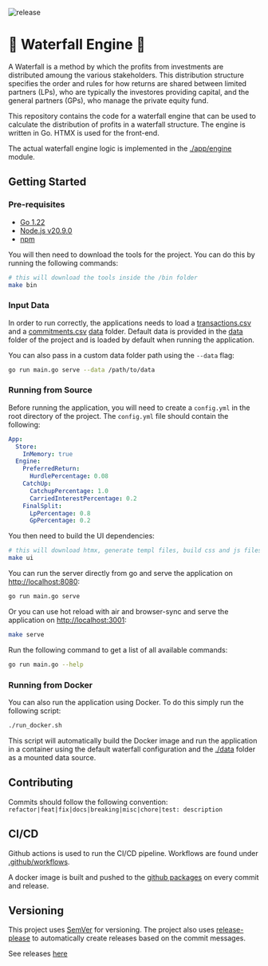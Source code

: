 ![release](https://img.shields.io/github/v/release/dskart/waterfall-engine)

# :ocean: Waterfall Engine :ocean:

A Waterfall is a method by which the profits from investments are distributed amoung the various stakeholders. This distribution structure specifies the order and rules for how returns are shared between limited partners (LPs), who are typically the investores providing capital, and the general partners (GPs), who manage the private equity fund.

This repository contains the code for a waterfall engine that can be used to calculate the distribution of profits in a waterfall structure. The engine is written in Go. HTMX is used for the front-end.

The actual waterfall engine logic is implemented in the [./app/engine](./app/engine) module. 

## Getting Started

### Pre-requisites

- [Go 1.22](https://go.dev/doc/install)
- [Node.js v20.9.0](https://docs.npmjs.com/downloading-and-installing-node-js-and-npm)
- [npm](https://docs.npmjs.com/downloading-and-installing-node-js-and-npm)

You will then need to download the tools for the project. You can do this by running the following commands:

```bash
# this will download the tools inside the /bin folder
make bin
```

### Input Data

In order to run correctly, the applications needs to load a [transactions.csv](./data/transactions.csv) and a [commitments.csv](./data/commitments.csv) [data](/data/) folder. Default data is provided in the [data](/data/) folder of the project and is loaded by default when running the application.

You can also pass in a custom data folder path using the `--data` flag:

```bash
go run main.go serve --data /path/to/data
```

### Running from Source

Before running the application, you will need to create a `config.yml` in the root directory of the project. The `config.yml` file should contain the following:

```yaml
App:
  Store:
    InMemory: true
  Engine:
    PreferredReturn:
      HurdlePercentage: 0.08
    CatchUp:
      CatchupPercentage: 1.0
      CarriedInterestPercentage: 0.2
    FinalSplit:
      LpPercentage: 0.8
      GpPercentage: 0.2
```

You then need to build the UI dependencies:

```bash
# this will download htmx, generate templ files, build css and js files
make ui
```

You can run the server directly from go and serve the application on [http://localhost:8080](http://localhost:8080):

```bash
go run main.go serve
```

Or you can use hot reload with air and browser-sync and serve the application on [http://localhost:3001](http://localhost:3001):

```bash
make serve
```

Run the following command to get a list of all available commands:

```bash
go run main.go --help
```

### Running from Docker

You can also run the application using Docker. To do this simply run the following script:

```bash
./run_docker.sh
```

This script will automatically build the Docker image and run the application in a container using the default waterfall configuration and the [./data](./data) folder as a mounted data source.

## Contributing

Commits should follow the following convention: `refactor|feat|fix|docs|breaking|misc|chore|test: description`

## CI/CD

Github actions is used to run the CI/CD pipeline. Workflows are found under [.github/workflows](.github/workflows).

A docker image is built and pushed to the [github packages](https://github.com/dskart/waterfall-engine/pkgs/container/waterfall-engine) on every commit and release.

## Versioning

This project uses [SemVer](https://semver.org/) for versioning.
The project also uses [release-please](https://github.com/googleapis/release-please) to automatically create releases based on the commit messages.

See releases [here](https://github.com/dskart/waterfall-engine/releases)

